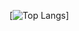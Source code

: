 [![Top Langs](https://github-readme-stats.vercel.app/api/top-langs/?username=mzhao80&exclude_repo=Lynbrook-App)]
